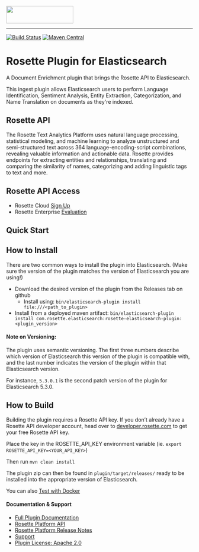 <a href="https://www.rosette.com"><img src="https://s3.amazonaws.com/styleguide.basistech.com/logos/rosette-logo.png" width="181" height="47" /></a>

---

[![Build Status](https://travis-ci.org/rosette-api/rosette-elasticsearch-plugin.svg?branch=master)](https://travis-ci.org/rosette-api/rosette-elasticsearch-plugin)
[![Maven Central](https://img.shields.io/maven-central/v/com.rosette.elasticsearch/rosette-elasticsearch-plugin?color=blue)](https://mvnrepository.com/artifact/com.rosette.elasticsearch/rosette-elasticsearch-plugin)

# Rosette Plugin for Elasticsearch

A Document Enrichment plugin that brings the Rosette API to Elasticsearch.

This ingest plugin allows Elasticsearch users to perform Language Identification, Sentiment Analysis, Entity Extraction,
Categorization, and Name Translation on documents as they're indexed.

## Rosette API
The Rosette Text Analytics Platform uses natural language processing, statistical modeling, and machine learning to
analyze unstructured and semi-structured text across 364 language-encoding-script combinations, revealing valuable
information and actionable data. Rosette provides endpoints for extracting entities and relationships, translating and
comparing the similarity of names, categorizing and adding linguistic tags to text and more.

## Rosette API Access
- Rosette Cloud [Sign Up](https://developer.rosette.com/signup)
- Rosette Enterprise [Evaluation](https://www.rosette.com/product-eval/)

## Quick Start

## How to Install
There are two common ways to install the plugin into Elasticsearch. (Make sure the version of the plugin matches the version of Elasticsearch you are using!)

- Download the desired version of the plugin from the Releases tab on github
  - Install using: `bin/elasticsearch-plugin install file:///<path_to_plugin>`
- Install from a deployed maven artifact:
`bin/elasticsearch-plugin install com.rosette.elasticsearch:rosette-elasticsearch-plugin:<plugin_version>`


#### Note on Versioning:
The plugin uses semantic versioning. The first three numbers describe which version of Elasticsearch this version of the plugin is compatible with, and the last number indicates the version of the plugin within that Elasticsearch version.

For instance, `5.3.0.1` is the second patch version of the plugin for Elasticsearch 5.3.0.

## How to Build
Building the plugin requires a Rosette API key. If you don’t already have a Rosette API developer account, head over to [developer.rosette.com](https://developer.rosette.com/signup) to get your free Rosette API key.

Place the key in the ROSETTE_API_KEY environment variable (ie. `export ROSETTE_API_KEY=<YOUR_API_KEY>`)

Then run `mvn clean install`

The plugin zip can then be found in `plugin/target/releases/` ready to be installed into the appropriate version of Elasticsearch.

You can also [Test with Docker](docker/README.md)

#### Documentation & Support
- [Full Plugin Documentation](docs/Rosette-API-Plugin-for-Elasticsearch-Doc-Enrichment.md)
- [Rosette Platform API](https://developer.rosette.com/features-and-functions)
- [Rosette Platform Release Notes](https://support.rosette.com/hc/en-us/articles/360018354971-Release-Notes)
- [Support](https://support.rosette.com)
- [Plugin License: Apache 2.0](https://github.com/rosette-api/python/blob/develop/LICENSE.txt)
